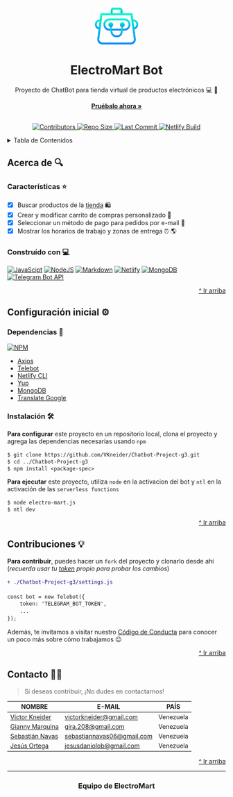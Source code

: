 <!-- LINK TO TOP -->
<div id="top"></div>

<!-- HEADER -->

<br />
<div align="center">
  
  <img src="img/ic-electro-mart.png" alt="Bot Icon" width="100" height="85">
  
  <h1 align="center"> ElectroMart Bot </h1>
  
  <p align="center"> Proyecto de ChatBot para tienda virtual de productos electrónicos 💻 🚀 </p>
  <a href="https://t.me/ElectroMartBot"><strong> Pruébalo ahora » </strong></a>
  
</div>
<br />

<!-- SHIELDS -->

<p align="center">
  
  <a href="https://github.com/VKneider/Chatbot-Project-g3/graphs/contributors">
  <img src="https://img.shields.io/github/contributors/VKneider/Chatbot-Project-g3" alt="Contributors">
  </a>
  
  <a href="https://github.com/VKneider/Chatbot-Project-g3">
  <img src="https://img.shields.io/github/repo-size/VKneider/Chatbot-Project-g3" alt="Repo Size">
  </a>
  
  <a href="https://github.com/VKneider/Chatbot-Project-g3/graphs/commit-activity">
  <img src="https://img.shields.io/github/last-commit/VKneider/Chatbot-Project-g3/develop" alt="Last Commit">
  </a>
  
  <a href="#">
  <img src="https://img.shields.io/netlify/:projectId" alt="Netlify Build">
  </a>
  
</p>

<!-- TABLE OF CONTENTS -->

<details>
  <summary> Tabla de Contenidos </summary>
  <ol>
    <li>
      <a href="#acerca-de-mag"> Acerca de </a>
      <ul>
        <li><a href="#características-star"> Características </a></li>
        <li><a href="#construído-con-computer"> Construído con </a></li>
      </ul>
    </li>
    <li>
      <a href="#configuración-inicial-gear"> Configuración inicial </a>
      <ul>
        <li><a href="#dependencias-electric_plug"> Dependencias </a></li>
        <li><a href="#instalación-hammer_and_wrench"> Instalación </a></li>
      </ul>
    </li>
    <li><a href="#contribuciones-bulb"> Contribuciones </a></li>
    <li><a href="#contacto-man_office_worker"> Contacto </a></li>
  </ol>
</details>

<!-- ABOUT -->

## Acerca de :mag:

### Características :star:
- [x] Buscar productos de la [tienda](https://fakeapi.platzi.com/doc/categories) :shopping:
- [x] Crear y modificar carrito de compras personalizado :shopping_cart:
- [x] Seleccionar un método de pago para pedidos por e-mail :incoming_envelope:
- [x] Mostrar los horarios de trabajo y zonas de entrega :alarm_clock: :earth_americas:

### Construído con :computer:
[![JavaScipt](https://img.shields.io/badge/JavaScript-323330?style=for-the-badge&logo=javascript&logoColor=F7DF1E)](https://developer.mozilla.org/es/docs/Web/JavaScript)
[![NodeJS](https://img.shields.io/badge/Node.js-43853D?style=for-the-badge&logo=node.js&logoColor=white)](https://nodejs.org/es/)
[![Markdown](https://img.shields.io/badge/Markdown-000000?style=for-the-badge&logo=markdown&logoColor=white)](https://docs.github.com/es/get-started/writing-on-github/getting-started-with-writing-and-formatting-on-github/basic-writing-and-formatting-syntax)
[![Netlify](https://img.shields.io/badge/Netlify-00C7B7?style=for-the-badge&logo=netlify&logoColor=white)](https://www.netlify.com/)
[![MongoDB](https://img.shields.io/badge/MongoDB-4EA94B?style=for-the-badge&logo=mongodb&logoColor=white)](https://www.mongodb.com/es)
[![Telegram Bot API](https://img.shields.io/badge/Telegram-2CA5E0?style=for-the-badge&logo=telegram&logoColor=white)](https://core.telegram.org/bots/api)

<p align="right"><a href="#top"> ^ Ir arriba </a></p>

<!-- SETUP -->

## Configuración inicial :gear:

### Dependencias :electric_plug:
[![NPM](https://img.shields.io/badge/NPM-%23000000.svg?style=for-the-badge&logo=npm&logoColor=white)](https://docs.npmjs.com/cli/v8/commands/npm-install) 

- [Axios](https://www.npmjs.com/package/axios)
- [Telebot](https://openbase.com/js/telebot/documentation)
- [Netlify CLI](https://docs.netlify.com/cli/get-started/)
- [Yup](https://www.npmjs.com/package/yup)
- [MongoDB](https://www.mongodb.com/languages/javascript/mongodb-and-npm-tutorial)
- [Translate Google](https://www.npmjs.com/package/translate-google)

### Instalación :hammer_and_wrench:
**Para configurar** este proyecto en un repositorio local, clona el proyecto y agrega las dependencias necesarias usando `npm`

```
$ git clone https://github.com/VKneider/Chatbot-Project-g3.git
$ cd ../Chatbot-Project-g3
$ npm install <package-spec>
```
**Para ejecutar** este proyecto, utiliza `node` en la activacion del bot y `ntl` en la activación de las `serverless functions`
```
$ node electro-mart.js
$ ntl dev
```

<p align="right"><a href="#top"> ^ Ir arriba </a></p>

<!-- CONTRIBUTE -->

## Contribuciones :bulb:
**Para contribuir**, puedes hacer un `fork` del proyecto y clonarlo desde ahí (*recuerda usar tu [token](https://core.telegram.org/bots#6-botfather) propio para probar los cambios*)
```diff
+ ./Chatbot-Project-g3/settings.js

const bot = new Telebot({
    token: 'TELEGRAM_BOT_TOKEN',
    ...
});
```
Además, te invitamos a visitar nuestro [Código de Conducta](https://github.com/VKneider/Chatbot-Project-g3/blob/main/docs/CODE_OF_CONDUCT.md) para conocer un poco más sobre cómo trabajamos :wink:

<p align="right"><a href="#top"> ^ Ir arriba </a></p>

<!-- CONTACT -->

## Contacto :man_office_worker:
> Si deseas contribuir, ¡No dudes en contactarnos!

| NOMBRE                                                | E-MAIL                        | PAÍS      |
| ----------------------------------------------------- | ----------------------------- | --------- |
| [Victor Kneider](https://github.com/VKneider)         | victorkneider@gmail.com       | Venezuela |
| [Gianny Marquina](https://github.com/GianMRV)         | gira.208@gmail.com            | Venezuela |
| [Sebastián Navas](https://github.com/sebastiaannavas) | sebastiannavas06@gmail.com    | Venezuela |
| [Jesús Ortega](https://github.com/agetro2003)         | jesusdaniolob@gmail.com       | Venezuela |

<p align="right"><a href="#top"> ^ Ir arriba </a></p>

<!-- FOOTER -->
---
<h3 align="center"> Equipo de ElectroMart </h3>
